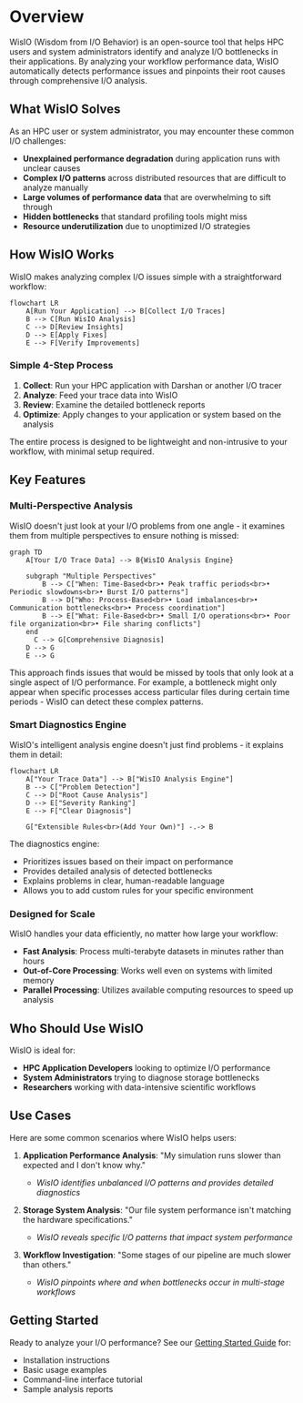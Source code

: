 # Overview

WisIO (Wisdom from I/O Behavior) is an open-source tool that helps HPC users and system administrators identify and analyze I/O bottlenecks in their applications. By analyzing your workflow performance data, WisIO automatically detects performance issues and pinpoints their root causes through comprehensive I/O analysis.

## What WisIO Solves

As an HPC user or system administrator, you may encounter these common I/O challenges:

- **Unexplained performance degradation** during application runs with unclear causes
- **Complex I/O patterns** across distributed resources that are difficult to analyze manually
- **Large volumes of performance data** that are overwhelming to sift through
- **Hidden bottlenecks** that standard profiling tools might miss
- **Resource underutilization** due to unoptimized I/O strategies

## How WisIO Works

WisIO makes analyzing complex I/O issues simple with a straightforward workflow:

```mermaid
flowchart LR
    A[Run Your Application] --> B[Collect I/O Traces]
    B --> C[Run WisIO Analysis]
    C --> D[Review Insights]
    D --> E[Apply Fixes]
    E --> F[Verify Improvements]
```

### Simple 4-Step Process

1. **Collect**: Run your HPC application with Darshan or another I/O tracer
2. **Analyze**: Feed your trace data into WisIO
3. **Review**: Examine the detailed bottleneck reports
4. **Optimize**: Apply changes to your application or system based on the analysis

The entire process is designed to be lightweight and non-intrusive to your workflow, with minimal setup required.

## Key Features

### Multi-Perspective Analysis

WisIO doesn't just look at your I/O problems from one angle - it examines them from multiple perspectives to ensure nothing is missed:

```mermaid
graph TD
    A[Your I/O Trace Data] --> B{WisIO Analysis Engine}
    
    subgraph "Multiple Perspectives"
        B --> C["When: Time-Based<br>• Peak traffic periods<br>• Periodic slowdowns<br>• Burst I/O patterns"]
        B --> D["Who: Process-Based<br>• Load imbalances<br>• Communication bottlenecks<br>• Process coordination"]
        B --> E["What: File-Based<br>• Small I/O operations<br>• Poor file organization<br>• File sharing conflicts"]
    end
      C --> G[Comprehensive Diagnosis]
    D --> G
    E --> G
```

This approach finds issues that would be missed by tools that only look at a single aspect of I/O performance. For example, a bottleneck might only appear when specific processes access particular files during certain time periods - WisIO can detect these complex patterns.

### Smart Diagnostics Engine

WisIO's intelligent analysis engine doesn't just find problems - it explains them in detail:

```mermaid
flowchart LR
    A["Your Trace Data"] --> B["WisIO Analysis Engine"]
    B --> C["Problem Detection"]
    C --> D["Root Cause Analysis"]
    D --> E["Severity Ranking"]
    E --> F["Clear Diagnosis"]
    
    G["Extensible Rules<br>(Add Your Own)"] -.-> B
```

The diagnostics engine:

- Prioritizes issues based on their impact on performance
- Provides detailed analysis of detected bottlenecks
- Explains problems in clear, human-readable language
- Allows you to add custom rules for your specific environment

### Designed for Scale

WisIO handles your data efficiently, no matter how large your workflow:

- **Fast Analysis**: Process multi-terabyte datasets in minutes rather than hours
- **Out-of-Core Processing**: Works well even on systems with limited memory
- **Parallel Processing**: Utilizes available computing resources to speed up analysis

## Who Should Use WisIO

WisIO is ideal for:

- **HPC Application Developers** looking to optimize I/O performance
- **System Administrators** trying to diagnose storage bottlenecks
- **Researchers** working with data-intensive scientific workflows

## Use Cases

Here are some common scenarios where WisIO helps users:

1. **Application Performance Analysis**: "My simulation runs slower than expected and I don't know why."
   - *WisIO identifies unbalanced I/O patterns and provides detailed diagnostics*

2. **Storage System Analysis**: "Our file system performance isn't matching the hardware specifications."
   - *WisIO reveals specific I/O patterns that impact system performance*

3. **Workflow Investigation**: "Some stages of our pipeline are much slower than others."
   - *WisIO pinpoints where and when bottlenecks occur in multi-stage workflows*

## Getting Started

Ready to analyze your I/O performance? See our [Getting Started Guide](/docs/wisio/getting-started) for:

- Installation instructions
- Basic usage examples
- Command-line interface tutorial
- Sample analysis reports
